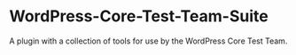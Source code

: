 # WordPress-Core-Test-Team-Suite
A plugin with a collection of tools for use by the WordPress Core Test Team.
